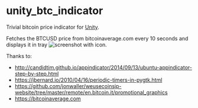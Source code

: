 # unity_btc_indicator

Trivial bitcoin price indicator for [Unity](https://en.wikipedia.org/wiki/Unity_(user_interface)).

Fetches the BTCUSD price from bitcoinaverage.com every 10 seconds and displays it in tray ![screenshot with icon](http://storage1.static.itmages.com/i/16/0905/h_1473059139_6796960_32a8828b63.png).

Thanks to:
* http://candidtim.github.io/appindicator/2014/09/13/ubuntu-appindicator-step-by-step.html
* https://jbernard.io/2010/04/16/periodic-timers-in-pygtk.html
* https://github.com/jonwaller/weusecoinsjp-website/tree/master/remote/en.bitcoin.it/promotional_graphics
* https://bitcoinaverage.com
